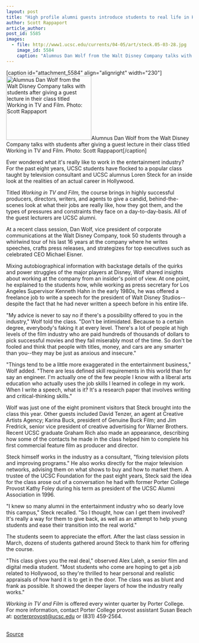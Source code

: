 ```yaml
---
layout: post
title: "High profile alumni guests introduce students to real life in Hollywood"
author: Scott Rappaport
article_author: 
post_id: 5585
images:
  - file: http://www1.ucsc.edu/currents/04-05/art/steck.05-03-28.jpg
    image_id: 5584
    caption: "Alumnus Dan Wolf from the Walt Disney Company talks with students after giving a guest lecture in their class titled Working in TV and Film. Photo: Scott Rappaport"
---
```


[caption id="attachment_5584" align="alignright" width="230"]<a href="http://dev-ucsc-news.pantheonsite.io/wp-content/uploads/2005/03/steck.05-03-28.jpg"><img class="size-full wp-image-5584" src="http://dev-ucsc-news.pantheonsite.io/wp-content/uploads/2005/03/steck.05-03-28.jpg" alt="Alumnus Dan Wolf from the Walt Disney Company talks with students after giving a guest lecture in their class titled Working in TV and Film. Photo: Scott Rappaport" width="230" height="173" /></a>Alumnus Dan Wolf from the Walt Disney Company talks with students after giving a guest lecture in their class titled Working in TV and Film. Photo: Scott Rappaport[/caption]
<a name="content" id="content"></a>
<p>
  Ever wondered what it's really like to work in the entertainment industry? For the past eight years, UCSC students have flocked to a popular class taught by television consultant and UCSC alumnus Loren Steck for an inside look at the realities of an actual career in Hollywood.
</p>
<p>
  Titled <i>Working in TV and Film,</i> the course brings in highly successful producers, directors, writers, and agents to give a candid, behind-the-scenes look at what their jobs are really like, how they got them, and the types of pressures and constraints they face on a day-to-day-basis. All of the guest lecturers are UCSC alumni.<br>
</p>
<p>
  At a recent class session, Dan Wolf, vice president of corporate communications at the Walt Disney Company, took 50 students through a whirlwind tour of his last 16 years at the company where he writes speeches, crafts press releases, and strategizes for top executives such as celebrated CEO Michael Eisner.<br>
</p>
<p>
  Mixing autobiographical information with backstage details of the quirks and power struggles of the major players at Disney, Wolf shared insights about working at the company from an insider's point of view. At one point, he explained to the students how, while working as press secretary for Los Angeles Supervisor Kenneth Hahn in the early 1980s, he was offered a freelance job to write a speech for the president of Walt Disney Studios--despite the fact that he had never written a speech before in his entire life.<br>
</p>
<p>
  "My advice is never to say no if there's a possibility offered to you in the industry," Wolf told the class. "Don't be intimidated. Because to a certain degree, everybody's faking it at every level. There's a lot of people at high levels of the film industry who are paid hundreds of thousands of dollars to pick successful movies and they fail miserably most of the time. So don't be fooled and think that people with titles, money, and cars are any smarter than you--they may be just as anxious and insecure."<br>
</p>
<p>
  "Things tend to be a little more exaggerated in the entertainment business," Wolf added. "There are less defined skill requirements in this world than for say an engineer. I'm actually one of the few people I know with a liberal arts education who actually uses the job skills I learned in college in my work. When I write a speech, what is it? It's a research paper that involves writing and critical-thinking skills."<br>
</p>
<p>
  Wolf was just one of the eight prominent visitors that Steck brought into the class this year. Other guests included David Tenzer, an agent at Creative Artists Agency; Karina Buck, president of Genuine Buck Film; and Jim Fredrick, senior vice president of creative advertising for Warner Brothers. Recent UCSC graduate Graham Rich also made an appearance, describing how some of the contacts he made in the class helped him to complete his first commercial feature film as producer and director.<br>
</p>
<p>
  Steck himself works in the industry as a consultant, "fixing television pilots and improving programs." He also works directly for the major television networks, advising them on what shows to buy and how to market them. A trustee of the UCSC Foundation for the past eight years, Steck said the idea for the class arose out of a conversation he had with former Porter College Provost Kathy Foley during his term as president of the UCSC Alumni Association in 1996.<br>
</p>
<p>
  "I knew so many alumni in the entertainment industry who so dearly love this campus," Steck recalled. "So I thought, how can I get them involved? It's really a way for them to give back, as well as an attempt to help young students and ease their transition into the real world."<br>
</p>
<p>
  The students seem to appreciate the effort. After the last class session in March, dozens of students gathered around Steck to thank him for offering the course.
</p>
<p>
  "This class gives you the real deal," observed Alex Laleh, a senior film and digital media student. "Most students who come are hoping to get a job related to Hollywood, so they're thrilled to hear personal and realistic appraisals of how hard it is to get in the door. The class was as blunt and frank as possible. It showed the deeper layers of how the industry really works."<br>
</p>
<p>
  <i>Working in TV and Film</i> is offered every winter quarter by Porter College. For more information, contact Porter College provost assistant Susan Beach at: <a href="mailto:porterprovost@ucsc.edu">porterprovost@ucsc.edu</a> or (831) 459-2564.<br>
  <br>
</p>
<p><a href="http://www1.ucsc.edu/currents/04-05/03-28/steck.asp" title="Permalink to steck">Source</a></p>

